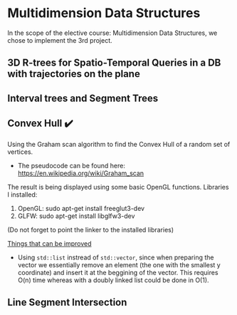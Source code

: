 # Multidimension Data Structures
In the scope of the elective course: Multidimension Data Structures, we chose to implement the 3rd project.

## 3D R-trees for Spatio-Temporal Queries in a DB with trajectories on the plane

## Interval trees and Segment Trees

## Convex Hull :heavy_check_mark:
Using the Graham scan algorithm to find the Convex Hull of a random set of vertices. 
- The pseudocode can be found here: https://en.wikipedia.org/wiki/Graham_scan

The result is being displayed using some basic OpenGL functions.
Libraries I installed:
1. OpenGL: sudo apt-get install freeglut3-dev
2. GLFW: sudo apt-get install libglfw3-dev

(Do not forget to point the linker to the installed libraries)

<u>Things that can be improved</u>
- Using `std::list` instread of `std::vector`, since when preparing the vector we essentially remove an element (the one with the smallest y coordinate) and insert it at the beggining of the vector. This requires O(n) time whereas with a doubly linked list could be done in O(1).

## Line Segment Intersection
